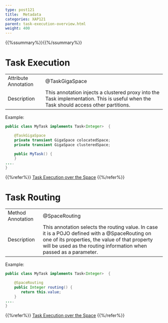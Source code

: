 ```yaml
---
type: post121
title:  Metadata
categories: XAP121
parent: task-execution-overview.html
weight: 400
---
```


{{%ssummary%}}{{%/ssummary%}}


# Task Execution

| | |
|----|----|
|Attribute Annotation|@TaskGigaSpace   |
|Description         | This annotation injects a clustered proxy into the Task implementation. This is useful when the Task should access other partitions.   |

Example:


```java
public class MyTask implements Task<Integer>  {

    @TaskGigaSpace
    private transient GigaSpace colocatedSpace;
    private transient GigaSpace clusteredSpace;

    public MyTask() {
    }
....
}
```

{{%refer%}}
[Task Execution over the Space](./task-execution-overview.html)
{{%/refer%}}



# Task Routing

| | |
|----|----|
|Method Annotation|@SpaceRouting  |
|Description         | This annotation selects the routing value. In case it is a POJO defined with a @SpaceRouting on one of its properties, the value of that property will be used as the routing information when passed as a parameter.   |


Example:


```java
public class MyTask implements Task<Integer>  {

    @SpaceRouting
    public Integer routing() {
       return this.value;
    }
....
}
```


{{%refer%}}
[Task Execution over the Space](./task-execution-overview.html)
{{%/refer%}}
